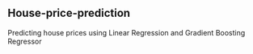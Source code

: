 ## House-price-prediction
Predicting house prices using Linear Regression and Gradient Boosting Regressor

